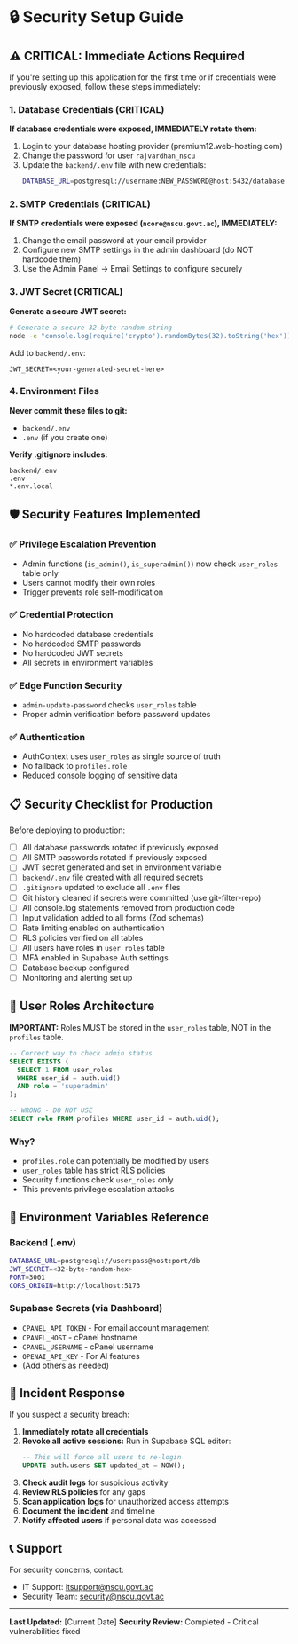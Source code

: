 # 🔒 Security Setup Guide

## ⚠️ CRITICAL: Immediate Actions Required

If you're setting up this application for the first time or if credentials were previously exposed, follow these steps immediately:

### 1. Database Credentials (CRITICAL)

**If database credentials were exposed, IMMEDIATELY rotate them:**

1. Login to your database hosting provider (premium12.web-hosting.com)
2. Change the password for user `rajvardhan_nscu`
3. Update the `backend/.env` file with new credentials:
   ```bash
   DATABASE_URL=postgresql://username:NEW_PASSWORD@host:5432/database
   ```

### 2. SMTP Credentials (CRITICAL)

**If SMTP credentials were exposed (`ncore@nscu.govt.ac`), IMMEDIATELY:**

1. Change the email password at your email provider
2. Configure new SMTP settings in the admin dashboard (do NOT hardcode them)
3. Use the Admin Panel → Email Settings to configure securely

### 3. JWT Secret (CRITICAL)

**Generate a secure JWT secret:**

```bash
# Generate a secure 32-byte random string
node -e "console.log(require('crypto').randomBytes(32).toString('hex'))"
```

Add to `backend/.env`:
```
JWT_SECRET=<your-generated-secret-here>
```

### 4. Environment Files

**Never commit these files to git:**

- `backend/.env`
- `.env` (if you create one)

**Verify .gitignore includes:**
```
backend/.env
.env
*.env.local
```

## 🛡️ Security Features Implemented

### ✅ Privilege Escalation Prevention
- Admin functions (`is_admin()`, `is_superadmin()`) now check `user_roles` table only
- Users cannot modify their own roles
- Trigger prevents role self-modification

### ✅ Credential Protection
- No hardcoded database credentials
- No hardcoded SMTP passwords
- No hardcoded JWT secrets
- All secrets in environment variables

### ✅ Edge Function Security
- `admin-update-password` checks `user_roles` table
- Proper admin verification before password updates

### ✅ Authentication
- AuthContext uses `user_roles` as single source of truth
- No fallback to `profiles.role`
- Reduced console logging of sensitive data

## 📋 Security Checklist for Production

Before deploying to production:

- [ ] All database passwords rotated if previously exposed
- [ ] All SMTP passwords rotated if previously exposed
- [ ] JWT secret generated and set in environment variable
- [ ] `backend/.env` file created with all required secrets
- [ ] `.gitignore` updated to exclude all `.env` files
- [ ] Git history cleaned if secrets were committed (use git-filter-repo)
- [ ] All console.log statements removed from production code
- [ ] Input validation added to all forms (Zod schemas)
- [ ] Rate limiting enabled on authentication
- [ ] RLS policies verified on all tables
- [ ] All users have roles in `user_roles` table
- [ ] MFA enabled in Supabase Auth settings
- [ ] Database backup configured
- [ ] Monitoring and alerting set up

## 🔐 User Roles Architecture

**IMPORTANT:** Roles MUST be stored in the `user_roles` table, NOT in the `profiles` table.

```sql
-- Correct way to check admin status
SELECT EXISTS (
  SELECT 1 FROM user_roles 
  WHERE user_id = auth.uid() 
  AND role = 'superadmin'
);

-- WRONG - DO NOT USE
SELECT role FROM profiles WHERE user_id = auth.uid();
```

### Why?

- `profiles.role` can potentially be modified by users
- `user_roles` table has strict RLS policies
- Security functions check `user_roles` only
- This prevents privilege escalation attacks

## 📝 Environment Variables Reference

### Backend (.env)
```bash
DATABASE_URL=postgresql://user:pass@host:port/db
JWT_SECRET=<32-byte-random-hex>
PORT=3001
CORS_ORIGIN=http://localhost:5173
```

### Supabase Secrets (via Dashboard)
- `CPANEL_API_TOKEN` - For email account management
- `CPANEL_HOST` - cPanel hostname
- `CPANEL_USERNAME` - cPanel username
- `OPENAI_API_KEY` - For AI features
- (Add others as needed)

## 🚨 Incident Response

If you suspect a security breach:

1. **Immediately rotate all credentials**
2. **Revoke all active sessions:** Run in Supabase SQL editor:
   ```sql
   -- This will force all users to re-login
   UPDATE auth.users SET updated_at = NOW();
   ```
3. **Check audit logs** for suspicious activity
4. **Review RLS policies** for any gaps
5. **Scan application logs** for unauthorized access attempts
6. **Document the incident** and timeline
7. **Notify affected users** if personal data was accessed

## 📞 Support

For security concerns, contact:
- IT Support: itsupport@nscu.govt.ac
- Security Team: security@nscu.govt.ac

---

**Last Updated:** [Current Date]
**Security Review:** Completed - Critical vulnerabilities fixed
